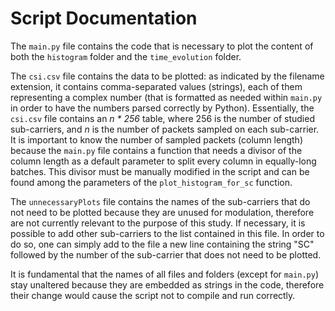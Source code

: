 # Script Documentation
The `main.py` file contains the code that is necessary
to plot the content of both the `histogram` folder and 
the `time_evolution` folder. 

The `csi.csv` file contains the data to be plotted: as 
indicated by the filename extension, it contains 
comma-separated values (strings), each of them representing 
a complex number (that is formatted as needed within 
`main.py` in order to have the numbers parsed correctly 
by Python).
Essentially, the `csi.csv` file contains an _n * 256_ table, 
where 256 is the number of studied sub-carriers, and _n_ 
is the number of packets sampled on each sub-carrier. 
It is important to know the number of sampled packets 
(column length) because 
the `main.py` file contains a function that needs a divisor 
of the column length as a default parameter to split every 
column in equally-long batches. 
This divisor must be manually modified in the script and 
can be found among the parameters of the
`plot_histogram_for_sc` function.

The `unnecessaryPlots` file contains the names of the 
sub-carriers that do not need to be plotted because they 
are unused for modulation, therefore are not currently 
relevant to the purpose of this study.
If necessary, it is possible to add other sub-carriers to
the list contained in this file. In order to do so, one 
can simply add to the file a new line containing the 
string "SC" followed
by the number of the sub-carrier that does not need to be
plotted. 

It is fundamental that the names of all files and folders
(except for `main.py`) stay unaltered 
because they are embedded as strings in the code, 
therefore their change would cause the script not to compile
and run correctly. 
